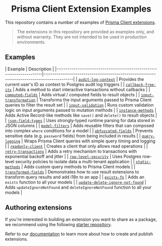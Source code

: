 <div align="center">
  <h1>Prisma Client Extension Examples</h1>
</div>

This repository contains a number of examples of [Prisma Client extensions](https://www.prisma.io/docs/concepts/components/prisma-client/client-extensions).

> The extensions in this repository are provided as examples only, and without warranty. They are not intended to be used in production environments.

## Examples

| Example                                                               | Description                                                                                 |
|--:--------------------------------------------------------------------|--:------------------------------------------------------------------------------------------|
| [`audit-log-context`](audit-log-context)                              | Provides the current user's ID as context to Postgres audit log triggers                    |
| [`callback-free-itx`](callback-free-itx)                              | Adds a method to start interactive transactions without callbacks                           |
| [`computed-fields`](computed-fields)                                  | Adds virtual / computed fields to result objects                                            |
| [`input-transformation`](input-transformation)                        | Transforms the input arguments passed to Prisma Client queries to filter the result set     |
| [`input-validation`](input-validation)                                | Runs custom validation logic on input arguments passed to mutation methods                  |
| [`instance-methods`](instance-methods)                                | Adds Active Record-like methods like `save()` and `delete()` to result objects              |
| [`json-field-types`](json-field-types)                                | Uses strongly-typed runtime parsing for data stored in JSON columns                         |
| [`model-filters`](model-filters)                                      | Adds reusable filters that can composed into complex `where` conditions for a model         |
| [`obfuscated-fields`](obfuscated-fields)                              | Prevents sensitive data (e.g. `password` fields) from being included in results             |
| [`query-logging`](query-logging)                                      | Wraps Prisma Client queries with simple query timing and logging                            |
| [`readonly-client`](readonly-client)                                  | Creates a client that only allows read operations                                           |
| [`retry-transactions`](retry-transactions)                            | Adds a retry mechanism to transactions with exponential backoff and jitter                  |
| [`row-level-security`](row-level-security)                            | Uses Postgres row-level security policies to isolate data a multi-tenant application        |
| [`static-methods`](static-methods)                                    | Adds custom query methods to Prisma Client models                                           |
| [`transformed-fields`](transformed-fields)                            | Demonstrates how to use result extensions to transform query results and add i18n to an app |
| [`exists-fn`](exists-fn)                                              | Adds an `exists` function to all your models                                                |
| [`update-delete-ignore-not-found`](./update-delete-ignore-not-found/) | Adds `updateIgnoreNotFound` and `deleteIgnoreNotFound` function to all your models          |


## Authoring extensions

If you're interested in building an extension you want to share as a package, we recommend using the following [starter repository](https://github.com/prisma/prisma-client-extension-starter).

Refer to our [documentation](https://www.prisma.io/docs/concepts/components/prisma-client/client-extensions/shared-extensions) to learn more about how to create and publish extensions.
